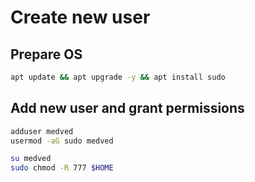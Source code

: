 # Create new user

## Prepare OS
```sh
apt update && apt upgrade -y && apt install sudo
```
## Add new user and grant permissions
```sh
adduser medved
usermod -aG sudo medved

su medved
sudo chmod -R 777 $HOME
```
